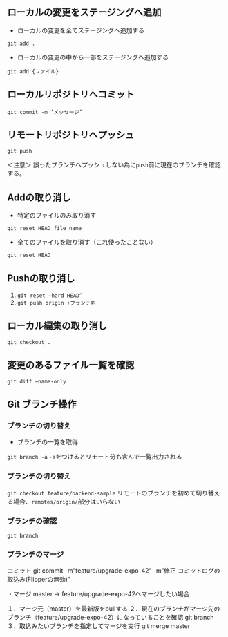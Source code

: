 ## ローカルの変更をステージングへ追加

- ローカルの変更を全てステージングへ追加する

`git add .`

- ローカルの変更の中から一部をステージングへ追加する

`git add {ファイル}`

## ローカルリポジトリへコミット

`git commit -m ‘メッセージ’`

## リモートリポジトリへプッシュ

`git push`

＜注意＞
誤ったブランチへプッシュしない為に`push`前に現在のブランチを確認する。

## Addの取り消し

- 特定のファイルのみ取り消す

`git reset HEAD file_name`

- 全てのファイルを取り消す（これ使ったことない）

`git reset HEAD`

## Pushの取り消し

1. `git reset —hard HEAD^`
1. `git push origin +ブランチ名`

## ローカル編集の取り消し

`git checkout .`

## 変更のあるファイル一覧を確認

`git diff —name-only`

## Git ブランチ操作

### ブランチの切り替え

- ブランチの一覧を取得

`git branch -a`
`-a`をつけるとリモート分も含んで一覧出力される

### ブランチの切り替え

`git checkout feature/backend-sample`
リモートのブランチを初めて切り替える場合、`remotes/origin/`部分はいらない

### ブランチの確認

`git branch`

### ブランチのマージ

コミット
git commit -m”feature/upgrade-expo-42” -m”修正 コミットログの取込み(Flipperの無効)”

・マージ
master → feature/upgrade-expo-42へマージしたい場合

１．マージ元（master）を最新版をpullする
２．現在のブランチがマージ先のブランチ（feature/upgrade-expo-42）になっていることを確認 
	git branch
３．取込みたいブランチを指定してマージを実行
	git merge master
